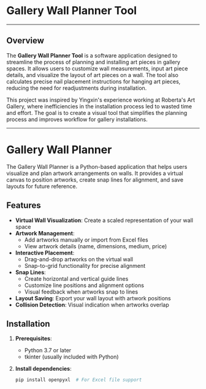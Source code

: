 # Gallery Wall Planner Tool

---

## Overview
The **Gallery Wall Planner Tool** is a software application designed to streamline the process of planning and installing art pieces in gallery spaces. It allows users to customize wall measurements, input art piece details, and visualize the layout of art pieces on a wall. The tool also calculates precise nail placement instructions for hanging art pieces, reducing the need for readjustments during installation.

This project was inspired by Yingxin's experience working at Roberta's Art Gallery, where inefficiencies in the installation process led to wasted time and effort. The goal is to create a visual tool that simplifies the planning process and improves workflow for gallery installations.

---

# Gallery Wall Planner

The Gallery Wall Planner is a Python-based application that helps users visualize and plan artwork arrangements on walls. It provides a virtual canvas to position artworks, create snap lines for alignment, and save layouts for future reference.

## Features

- **Virtual Wall Visualization**: Create a scaled representation of your wall space
- **Artwork Management**: 
  - Add artworks manually or import from Excel files
  - View artwork details (name, dimensions, medium, price)
- **Interactive Placement**:
  - Drag-and-drop artworks on the virtual wall
  - Snap-to-grid functionality for precise alignment
- **Snap Lines**:
  - Create horizontal and vertical guide lines
  - Customize line positions and alignment options
  - Visual feedback when artworks snap to lines
- **Layout Saving**: Export your wall layout with artwork positions
- **Collision Detection**: Visual indication when artworks overlap

## Installation

1. **Prerequisites**:
   - Python 3.7 or later
   - tkinter (usually included with Python)

2. **Install dependencies**:
   ```bash
   pip install openpyxl  # For Excel file support
